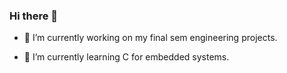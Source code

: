 ### Hi there 👋

- 🔭 I’m currently working on my final sem engineering projects.

- 🌱 I’m currently learning C for embedded systems.

<!--
**JoshMuir/JoshMuir** is a ✨ _special_ ✨ repository because its `README.md` (this file) appears on your GitHub profile.

Here are some ideas to get you started:


- 👯 I’m looking to collaborate on ...
- 🤔 I’m looking for help with ...
- 💬 Ask me about ...
- 📫 How to reach me: ...
- 😄 Pronouns: ...
- ⚡ Fun fact: ...
-->
